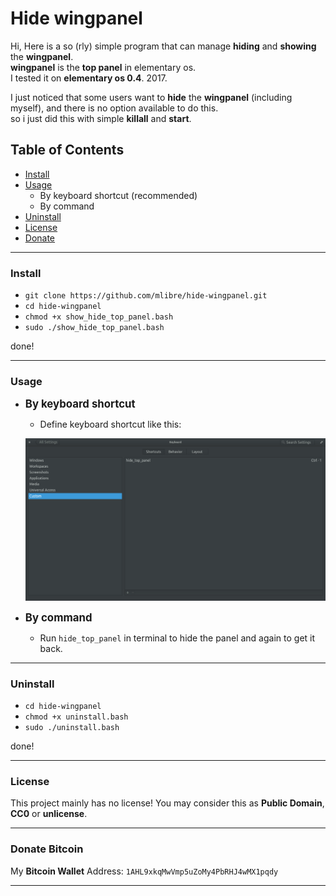 # Hide wingpanel
Hi, Here is a so (rly) simple program that can manage **hiding** and **showing** the **wingpanel**.  
**wingpanel** is the **top panel** in elementary os.  
I tested it on **elementary os 0.4**. 2017.

I just noticed that some users want to **hide** the **wingpanel** (including myself), and there is no option available to do this.  
so i just did this with simple **killall** and **start**.

## Table of Contents
+ [Install](#install)
+ [Usage](#usage)
	+ By keyboard shortcut (recommended)
	+ By command
+ [Uninstall](#uninstall)
+ [License](#license)
+ [Donate](#donate-bitcoin)

---
### Install
+ `git clone https://github.com/mlibre/hide-wingpanel.git`
+ `cd hide-wingpanel`
+ `chmod +x show_hide_top_panel.bash`
+ `sudo ./show_hide_top_panel.bash`

done!

---
### Usage
+ <big>**By keyboard shortcut**</big>
	+ Define keyboard shortcut like this:
	
	<a href="https://github.com/mlibre/hide-wingpanel/blob/master/ks.png" target="_blank"><img src="https://github.com/mlibre/hide-wingpanel/blob/master/ks2.png"/></a>

+ <big>**By command**</big>
	+ Run `hide_top_panel` in terminal to hide the panel and again to get it back.

---
### Uninstall
+ `cd hide-wingpanel`
+ `chmod +x uninstall.bash`
+ `sudo ./uninstall.bash`

done!

---
### License
This project mainly has no license! You may consider this as **Public Domain**, **CC0** or **unlicense**.

---
### Donate Bitcoin
My **Bitcoin Wallet** Address: `1AHL9xkqMwVmp5uZoMy4PbRHJ4wMX1pqdy`

---
